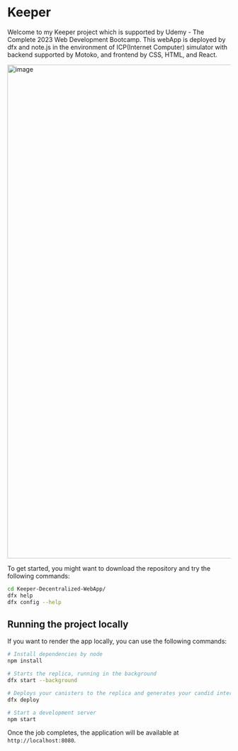 # Keeper

Welcome to my Keeper project which is supported by Udemy - The Complete 2023 Web Development Bootcamp. This webApp is deployed by dfx and note.js in the environment of ICP(Internet Computer) simulator with backend supported by Motoko, and frontend by CSS, HTML, and React. 

<img width="1113" alt="image" src="https://github.com/IvyZayn/Keeper-Decentralized-WebApp/assets/91594306/1a90d40b-d9d8-4bbf-9545-7fddc7b1da88">



To get started, you might want to download the repository and try the following commands:

```bash
cd Keeper-Decentralized-WebApp/
dfx help
dfx config --help
```

## Running the project locally

If you want to render the app locally, you can use the following commands:

```bash
# Install dependencies by node
npm install 

# Starts the replica, running in the background
dfx start --background

# Deploys your canisters to the replica and generates your candid interface
dfx deploy

# Start a development server
npm start

```

Once the job completes, the application will be available at `http://localhost:8080`.

